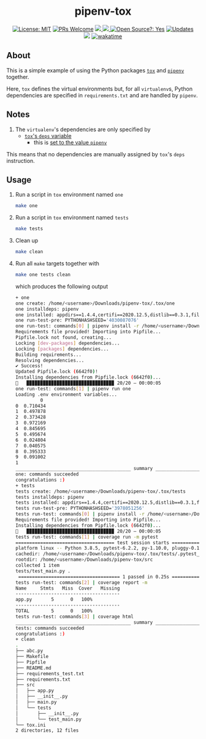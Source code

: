 <div align="center">
  <h1>pipenv-tox</h1>
</div>

<div align="center">
  <a href="https://opensource.org/licenses/MIT"><img alt="License: MIT" src="https://img.shields.io/badge/License-MIT-brightgreen.svg"></a>
  <a href="https://github.com/edesz/pipenv-tox/pulls"><img alt="PRs Welcome" src="https://img.shields.io/badge/PRs-welcome-brightgreen.svg?style=flat-square"></a>
  <a href="https://github.com/edesz/pipenv-tox/actions">
    <img src="https://github.com/edesz/pipenv-tox/workflows/CI/badge.svg"/>
  </a>
  <a href="https://github.com/edesz/pipenv-tox/actions">
    <img src="https://github.com/edesz/pipenv-tox/workflows/CodeQL/badge.svg"/>
  </a>
  <a href="https://en.wikipedia.org/wiki/Open-source_software"><img alt="Open Source?: Yes" src="https://badgen.net/badge/Open%20Source%20%3F/Yes%21/blue?icon=github"></a>
  <a href="https://pyup.io/repos/github/edesz/pipenv-tox/"><img src="https://pyup.io/repos/github/edesz/pipenv-tox/shield.svg" alt="Updates" /></a>
</div>
<div align="center">
  <a href="https://www.codacy.com/gh/edesz/pipenv-tox/dashboard?utm_source=github.com&amp;utm_medium=referral&amp;utm_content=edesz/pipenv-tox&amp;utm_campaign=Badge_Grade"><img src="https://app.codacy.com/project/badge/Grade/c6c87007799f4af48f915035c15e3745"/></a>
  <a href="https://wakatime.com/badge/github/edesz/pipenv-tox.svg"><img alt="wakatime" src="https://wakatime.com/badge/github/edesz/pipenv-tox.svg"/></a>
</div>

## About
This is a simple example of using the Python packages [`tox`](https://tox.readthedocs.io/en/latest/) and [`pipenv`](https://docs.pipenv.org/) together.

Here, `tox` defines the virtual environments but, for all `virtualenv`s, Python dependencies are specified in `requirements.txt` and are handled by `pipenv`.

## Notes
1. The `virtualenv`'s dependencies are only specified by
   - [`tox`'s `deps` variable](https://tox.readthedocs.io/en/latest/example/basic.html#depending-on-requirements-txt-or-defining-constraints)
     - this is [set to the value `pipenv`](https://pipenv.kennethreitz.org/en/latest/advanced/#tox-automation-project)

This means that no dependencies are manually assigned by `tox`'s `deps` instruction.

## Usage
1. Run a script in `tox` environment named `one`

   ```bash
   make one
   ```

2. Run a script in `tox` environment named `tests`

   ```bash
   make tests
   ```

3. Clean up

   ```bash
   make clean
   ```

4. Run all `make` targets together with

   ```bash
   make one tests clean
   ```

   which produces the following output

   ```bash
   + one
   one create: /home/<username>/Downloads/pipenv-tox/.tox/one
   one installdeps: pipenv
   one installed: appdirs==1.4.4,certifi==2020.12.5,distlib==0.3.1,filelock==3.0.12,pipenv==2020.11.15,six==1.15.0,virtualenv==20.4.2,virtualenv-clone==0.5.4
   one run-test-pre: PYTHONHASHSEED='4030087076'
   one run-test: commands[0] | pipenv install -r /home/<username>/Downloads/pipenv-tox/requirements.txt
   Requirements file provided! Importing into Pipfile...
   Pipfile.lock not found, creating...
   Locking [dev-packages] dependencies...
   Locking [packages] dependencies...
   Building requirements...
   Resolving dependencies...
   ✔ Success! 
   Updated Pipfile.lock (6642f0)!
   Installing dependencies from Pipfile.lock (6642f0)...
   🐍   ▉▉▉▉▉▉▉▉▉▉▉▉▉▉▉▉▉▉▉▉▉▉▉▉▉▉▉▉▉▉▉▉ 20/20 — 00:00:05
   one run-test: commands[1] | pipenv run one
   Loading .env environment variables...
            0
   0  0.710434
   1  0.497878
   2  0.373428
   3  0.972169
   4  0.845695
   5  0.495674
   6  0.024804
   7  0.040575
   8  0.395333
   9  0.091002
   1
   __________________________________________ summary ___________________________________________
   one: commands succeeded
   congratulations :)
   + tests
   tests create: /home/<username>/Downloads/pipenv-tox/.tox/tests
   tests installdeps: pipenv
   tests installed: appdirs==1.4.4,certifi==2020.12.5,distlib==0.3.1,filelock==3.0.12,pipenv==2020.11.15,six==1.15.0,virtualenv==20.4.2,virtualenv-clone==0.5.4
   tests run-test-pre: PYTHONHASHSEED='3978051256'
   tests run-test: commands[0] | pipenv install -r /home/<username>/Downloads/pipenv-tox/requirements_test.txt
   Requirements file provided! Importing into Pipfile...
   Installing dependencies from Pipfile.lock (6642f0)...
   🐍   ▉▉▉▉▉▉▉▉▉▉▉▉▉▉▉▉▉▉▉▉▉▉▉▉▉▉▉▉▉▉▉▉ 20/20 — 00:00:05
   tests run-test: commands[1] | coverage run -m pytest
   ==================================== test session starts =====================================
   platform linux -- Python 3.8.5, pytest-6.2.2, py-1.10.0, pluggy-0.13.1
   cachedir: /home/<username>/Downloads/pipenv-tox/.tox/tests/.pytest_cache
   rootdir: /home/<username>/Downloads/pipenv-tox/src
   collected 1 item                                                                            
   tests/test_main.py .                                                                  [100%]
    ===================================== 1 passed in 0.25s ======================================
   tests run-test: commands[2] | coverage report -m
   Name     Stmts   Miss  Cover   Missing
   --------------------------------------
   app.py       5      0   100%
   --------------------------------------
   TOTAL        5      0   100%
   tests run-test: commands[3] | coverage html
   __________________________________________ summary ___________________________________________
   tests: commands succeeded
   congratulations :)
   + clean
   .
   ├── abc.py
   ├── Makefile
   ├── Pipfile
   ├── README.md
   ├── requirements_test.txt
   ├── requirements.txt
   ├── src
   │   ├── app.py
   │   ├── __init__.py
   │   ├── main.py
   │   └── tests
   │       ├── __init__.py
   │       └── test_main.py
   └── tox.ini
   2 directories, 12 files
   ```
